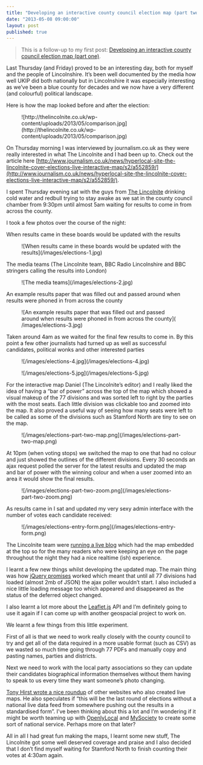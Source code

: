 ```yaml
---
title: "Developing an interactive county council election map (part two)"
date: "2013-05-08 09:00:00"
layout: post
published: true
---
```


> This is a follow-up to my first post: [Developing an interactive county council election map (part one)](http://alexbilbie.com/2013/04/developing-an-interactive-county-council-election-map-part-one/).

Last Thursday (and Friday) proved to be an interesting day, both for myself and the people of Lincolnshire. It’s been well documented by the media how well UKIP did both nationally but in Lincolnshire it was especially interesting as we’ve been a blue county for decades and we now have a very different (and colourful) political landscape.

Here is how the map looked before and after the election:

<figure>
![http://thelincolnite.co.uk/wp-content/uploads/2013/05/comparison.jpg](http://thelincolnite.co.uk/wp-content/uploads/2013/05/comparison.jpg)
</figure>

On Thursday morning I was interviewed by journalism.co.uk as they were really interested in what The Lincolnite and I had been up to. Check out the article here [http://www.journalism.co.uk/news/hyperlocal-site-the-lincolnite-cover-elections-live-interactive-map/s2/a552859/](http://www.journalism.co.uk/news/hyperlocal-site-the-lincolnite-cover-elections-live-interactive-map/s2/a552859/).

I spent Thursday evening sat with the guys from [The Lincolnite](http://thelincolnite.co.uk) drinking cold water and redbull trying to stay awake as we sat in the county council chamber from 9:30pm until almost 5am waiting for results to come in from across the county.

I took a few photos over the course of the night:

When results came in these boards would be updated with the results

<figure>
![When results came in these boards would be updated with the results](/images/elections-1.jpg)
</figure>

The media teams (The Lincolnite team, BBC Radio Lincolnshire and BBC stringers calling the results into London)

<figure>
![The media teams](/images/elections-2.jpg)
</figure>

An example results paper that was filled out and passed around when results were phoned in from across the county

<figure>
![An example results paper that was filled out and passed around when results were phoned in from across the county](
/images/elections-3.jpg)
</figure>

Taken around 4am as we waited for the final few results to come in. By this point a few other journalists had turned up as well as successful candidates, political wonks and other interested parties

<figure>
![/images/elections-4.jpg](/images/elections-4.jpg)
</figure>

<figure>
![/images/elections-5.jpg](/images/elections-5.jpg)
</figure>

For the interactive map Daniel (The Lincolnite’s editor) and I really liked the idea of having a “bar of power” across the top of the map which showed a visual makeup of the 77 divisions and was sorted left to right by the parties with the most seats. Each little division was clickable too and zoomed into the map. It also proved a useful way of seeing how many seats were left to be called as some of the divisions such as Stamford	North are tiny to see on the map.

<figure>
![/images/elections-part-two-map.png](/images/elections-part-two-map.png)
</figure>

At 10pm (when voting stops) we switched the map to one that had no colour and just showed the outlines of the different divisions. Every 30 seconds an ajax request polled the server for the latest results and updated the map and bar of power with the winning colour and when a user zoomed into an area it would show the final results.

<figure>
![/images/elections-part-two-zoom.png](/images/elections-part-two-zoom.png)
</figure>

As results came in I sat and updated my very sexy admin interface with the number of votes each candidate received:

<figure>
![/images/elections-entry-form.png](/images/elections-entry-form.png)
</figure>

The Lincolnite team were [running a live blog](http://thelincolnite.co.uk/2013/05/lincolnshire-local-elections-2013-results/) which had the map embedded at the top so for the many readers who were keeping an eye on the page throughout the night they had a nice realtime (ish) experience.

I learnt a few new things whilst developing the updated map. The main thing was how [jQuery promises](http://api.jquery.com/promise/) worked which meant that until all 77 divisions had loaded (almost 2mb of JSON) the ajax poller wouldn’t start. I also included a nice little loading message too which appeared and disappeared as the status of the deferred object changed.

I also learnt a lot more about the [Leaflet.js](http://leafletjs.com) API and I’m definitely going to use it again if I can come up with another geospacial project to work on.

We learnt a few things from this little experiment.

First of all is that we need to work really closely with the county council to try and get all of the data required in a more usable format (such as CSV) as we wasted so much time going through 77 PDFs and manually copy and pasting names, parties and districts.

Next we need to work with the local party associations so they can update their candidates biographical information themselves without them having to speak to us every time they want someone’s photo changing.

[Tony Hirst wrote a nice roundup](http://blog.ouseful.info/2013/05/02/uk-local-elections-2013-live-data-live-maps/) of other websites who also created live maps. He also speculates if “this will be the last round of elections without a national live data feed from somewhere pushing out the results in a standardised form”. I’ve been thinking about this a lot and I’m wondering if it might be worth teaming up with [OpenlyLocal](http://openlylocal.com/) and [MySociety](http://mysociety.org) to create some sort of national service. Perhaps more on that later?

All in all I had great fun making the maps, I learnt some new stuff, The Lincolnite got some well deserved coverage and praise and I also decided that I don’t find myself waiting for Stamford North to finish counting their votes at 4:30am again.